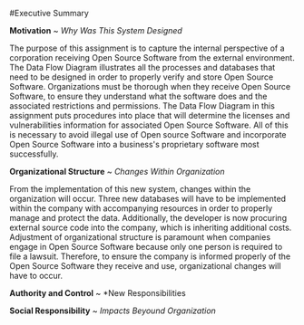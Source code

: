 
#Executive Summary 

 
**Motivation** ~ *Why Was This System Designed*

The purpose of this assignment is to capture the internal perspective of a corporation receiving Open Source Software from the external environment.  The Data Flow Diagram illustrates all the processes and databases that need to be designed in order to properly verify and store Open Source Software.  Organizations must be thorough when they receive Open Source Software, to ensure they understand what the software does and the associated restrictions and permissions.  The Data Flow Diagram in this assignment puts procedures into place that will determine the licenses and vulnerabilities information for associated Open Source Software.  All of this is necessary to avoid illegal use of Open source Software and incorporate Open Source Software into a business's proprietary software most successfully.  


**Organizational Structure** ~ *Changes Within Organization*

From the implementation of this new system, changes within the organization will occur. Three new databases will have to be implemented within the company with accompanying resources in order to properly manage and protect the data. Additionally, the developer is now procuring external source code into the company, which is inheriting additional costs. Adjustment of organizational structure is paramount when companies engage in Open Source Software because only one person is required to file a lawsuit. Therefore, to ensure the company is informed properly of the Open Source Software they receive and use, organizational changes will have to occur.


**Authority and Control** ~ *New Responsibilities



**Social Responsibility** ~ *Impacts Beyound Organization*



  

